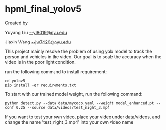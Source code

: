 # hpml_final_yolov5


Created by 

Yuyang Liu --yl8019@nyu.edu

Jiaxin Wang --jw7420@nyu.edu


This project mainly resolve the problem of using yolo model to track the person and vehicles in the video. Our goal is to scale the accuracy when the video is in the poor light condition.


run the following command to install requirement:

```
cd yolov5
pip install -qr requirements.txt
```

To start with our trained model weight, run the following command:

```
python detect.py --data data/mycoco.yaml --weight model_enhanced.pt --conf 0.25 --source data/videos/test_night_3.mp4
```

If you want to test your own video, place your video under data/videos, and change the name 'test_night_3.mp4' into your own video name





